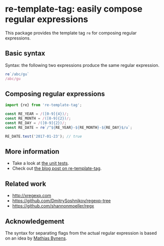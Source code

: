 # re-template-tag: easily compose regular expressions

This package provides the template tag `re` for composing regular expressions.

## Basic syntax

Syntax: the following two expressions produce the same regular expression.

```js
re`/abc/gu`
/abc/gu
```

## Composing regular expressions

```js
import {re} from 're-template-tag';

const RE_YEAR = /([0-9]{4})/;
const RE_MONTH = /([0-9]{2})/;
const RE_DAY = /([0-9]{2})/;
const RE_DATE = re`/^${RE_YEAR}-${RE_MONTH}-${RE_DAY}$/u`;

RE_DATE.test('2017-01-23'); // true
```

## More information

* Take a look at [the unit tests](https://github.com/rauschma/re-template-tag/blob/master/test/index_test.js).
* Check out [the blog post on re-template-tag](http://2ality.com/2017/07/re-template-tag.html).

## Related work

* http://xregexp.com
* https://github.com/DmitrySoshnikov/regexp-tree
* https://github.com/shannonmoeller/regx

## Acknowledgement

The syntax for separating flags from the actual regular expression is based on an idea by [Mathias Bynens](https://twitter.com/mathias/).

